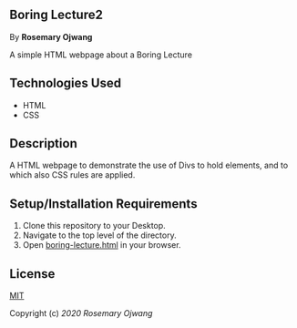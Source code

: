 ## Boring Lecture2

By **Rosemary Ojwang**

A simple HTML webpage about a Boring Lecture

## Technologies Used
* HTML
* CSS

## Description
A HTML webpage to demonstrate the use of Divs to hold elements, and to which also CSS rules are applied.

## Setup/Installation Requirements
1. Clone this repository to your Desktop.
2. Navigate to the top level of the directory.
3. Open [boring-lecture.html](boring-lecture.html) in your browser.

## License

[MIT](https://opensource.org/licenses/MIT)

Copyright (c) _2020_ _Rosemary Ojwang_


